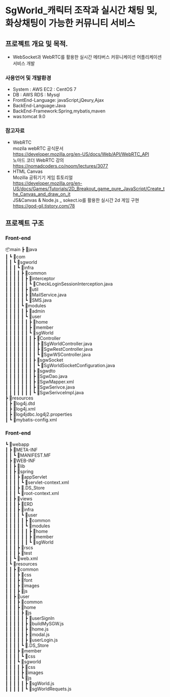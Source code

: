 # SgWorld_캐릭터 조작과 실시간 채팅 및, 화상채팅이 가능한 커뮤니티 서비스

## 프로젝트 개요 및 목적.
- WebSocket과 WebRTC를 활용한 실시간 메타버스 커뮤니케이션 어플리케이션 서비스 개발


### 사용언어 및 개발환경
- System : AWS EC2 : CentOS 7<br>
- DB : AWS RDS : Mysql<br>
- FrontEnd-Language: javaScript,jQeury,Ajax<br>
- BackEnd-Language:Java<br>
- BackEnd-Framework:Spring,mybatis,maven<br>
- was:tomcat 9.0<br>


### 참고자료
- WebRTC<br>
mozila webRTC 공식문서 <br>
https://developer.mozilla.org/en-US/docs/Web/API/WebRTC_API<br>
노마드 코더 WebRTC 강의<br>
https://nomadcoders.co/noom/lectures/3077<br>
- HTML Canvas<br>
Mozilla 공튀기기 게임 튜토리얼<br>
https://developer.mozilla.org/en-US/docs/Games/Tutorials/2D_Breakout_game_pure_JavaScript/Create_the_Canvas_and_draw_on_it<br>
JS&Canvas & Node.js _ sokect.io를 활용한 실시간 2d 게임 구현<br>
https://god-gil.tistory.com/78<br>


## 프로젝트 구조

### Front-end
📦main
 ┣ 📂java<br>
 ┃ ┗ 📂com<br>
 ┃ ┃ ┗ 📂sgworld<br>
 ┃ ┃ ┃ ┗ 📂infra<br>
 ┃ ┃ ┃ ┃ ┣ 📂common<br>
 ┃ ┃ ┃ ┃ ┃ ┣ 📂interceptor<br>
 ┃ ┃ ┃ ┃ ┃ ┃ ┗ 📜CheckLoginSessionInterception.java<br>
 ┃ ┃ ┃ ┃ ┃ ┣ 📂util<br>
 ┃ ┃ ┃ ┃ ┃ ┣ 📜MailService.java<br>
 ┃ ┃ ┃ ┃ ┃ ┗ 📜SMS.java<br>
 ┃ ┃ ┃ ┃ ┗ 📂modules<br>
 ┃ ┃ ┃ ┃ ┃ ┣ 📂admin<br>
 ┃ ┃ ┃ ┃ ┃ ┗ 📂user<br>
 ┃ ┃ ┃ ┃ ┃ ┃ ┣ 📂home<br>
 ┃ ┃ ┃ ┃ ┃ ┃ ┣ 📂member<br>
 ┃ ┃ ┃ ┃ ┃ ┃ ┗ 📂sgWorld<br>
 ┃ ┃ ┃ ┃ ┃ ┃ ┃ ┣ 📂Controller<br>
 ┃ ┃ ┃ ┃ ┃ ┃ ┃ ┃ ┣ 📜SgWorldController.java<br>
 ┃ ┃ ┃ ┃ ┃ ┃ ┃ ┃ ┣ 📜SgwRestController.java<br>
 ┃ ┃ ┃ ┃ ┃ ┃ ┃ ┃ ┗ 📜SgwWSController.java<br>
 ┃ ┃ ┃ ┃ ┃ ┃ ┃ ┣ 📂sgwSocket<br>
 ┃ ┃ ┃ ┃ ┃ ┃ ┃ ┃ ┗ 📜SgWorldSocketConfiguration.java<br>
 ┃ ┃ ┃ ┃ ┃ ┃ ┃ ┣ 📂sgwdto<br>
 ┃ ┃ ┃ ┃ ┃ ┃ ┃ ┣ 📜SgwDao.java<br>
 ┃ ┃ ┃ ┃ ┃ ┃ ┃ ┣ 📜SgwMapper.xml<br>
 ┃ ┃ ┃ ┃ ┃ ┃ ┃ ┣ 📜SgwSerivce.java<br>
 ┃ ┃ ┃ ┃ ┃ ┃ ┃ ┗ 📜SgwSerivceImpl.java<br>
 ┣ 📂resources<br>
 ┃ ┣ 📜log4j.dtd<br>
 ┃ ┣ 📜log4j.xml<br>
 ┃ ┣ 📜log4jdbc.log4j2.properties<br>
 ┃ ┗ 📜mybatis-config.xml<br>
 
 
 
 ### Front-end
 ┗ 📂webapp<br>
 ┃ ┣ 📂META-INF<br>
 ┃ ┃ ┗ 📜MANIFEST.MF<br>
 ┃ ┣ 📂WEB-INF<br>
 ┃ ┃ ┣ 📂lib<br>
 ┃ ┃ ┣ 📂spring<br>
 ┃ ┃ ┃ ┣ 📂appServlet<br>
 ┃ ┃ ┃ ┃ ┗ 📜servlet-context.xml<br>
 ┃ ┃ ┃ ┣ 📜.DS_Store<br>
 ┃ ┃ ┃ ┗ 📜root-context.xml<br>
 ┃ ┃ ┣ 📂views<br>
 ┃ ┃ ┃ ┣ 📂ERD<br>
 ┃ ┃ ┃ ┣ 📂infra<br>
 ┃ ┃ ┃ ┃ ┗ 📂user<br>
 ┃ ┃ ┃ ┃ ┃ ┣ 📂common<br>
 ┃ ┃ ┃ ┃ ┃ ┗ 📂modules<br>
 ┃ ┃ ┃ ┃ ┃ ┃ ┣ 📂home<br>
 ┃ ┃ ┃ ┃ ┃ ┃ ┣ 📂member<br>
 ┃ ┃ ┃ ┃ ┃ ┃ ┗ 📂sgWorld<br>
 ┃ ┃ ┃ ┣ 📂rscs<br>
 ┃ ┃ ┃ ┣ 📂test<br>
 ┃ ┃ ┗ 📜web.xml<br>
 ┃ ┗ 📂resources<br>
 ┃ ┃ ┣ 📂common<br>
 ┃ ┃ ┃ ┣ 📂css<br>
 ┃ ┃ ┃ ┣ 📂font<br>
 ┃ ┃ ┃ ┣ 📂images<br>
 ┃ ┃ ┃ ┣ 📂js<br>
 ┃ ┃ ┣ 📂user<br>
 ┃ ┃ ┃ ┣ 📂common<br>
 ┃ ┃ ┃ ┣ 📂home<br>
 ┃ ┃ ┃ ┃ ┣ 📂js<br>
 ┃ ┃ ┃ ┃ ┃ ┣ 📂userSignIn<br>
 ┃ ┃ ┃ ┃ ┃ ┣ 📜buildMySGW.js<br>
 ┃ ┃ ┃ ┃ ┃ ┣ 📜home.js<br>
 ┃ ┃ ┃ ┃ ┃ ┣ 📜modal.js<br>
 ┃ ┃ ┃ ┃ ┃ ┣ 📜userLogin.js<br>
 ┃ ┃ ┃ ┃ ┗ 📜.DS_Store<br>
 ┃ ┃ ┃ ┣ 📂member<br>
 ┃ ┃ ┃ ┃ ┗ 📂css<br>
 ┃ ┃ ┃ ┗ 📂sgworld<br>
 ┃ ┃ ┃ ┃ ┣ 📂css<br>
 ┃ ┃ ┃ ┃ ┣ 📂images<br>
 ┃ ┃ ┃ ┃ ┗ 📂js<br>
 ┃ ┃ ┃ ┃ ┃ ┣ 📜sgWorld.js<br>
 ┃ ┃ ┃ ┃ ┃ ┗ 📜sgWorldRequets.js<br>
